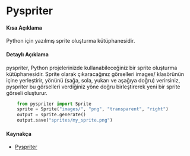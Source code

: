 # Pyspriter

#### Kısa Açıklama
Python için yazılmış sprite oluşturma kütüphanesidir.

#### Detaylı Açıklama
pyspriter, Python projelerinizde kullanabileceğiniz bir sprite oluşturma kütüphanesidir. Sprite olarak çıkaracağınız görselleri images/ klasörünün içine yerleştirir, yönünü (sağa, sola, yukarı ve aşağıya doğru) verirsiniz, pyspriter bu görselleri verdiğiniz yöne doğru birleştirerek yeni bir sprite görseli oluşturur.

```python
	from pyspriter import Sprite
	sprite = Sprite("images/", "png", "transparent", "right")
	output = sprite.generate()
	output.save("sprites/my_sprite.png")
```


#### Kaynakça
- [Pyspriter](https://github.com/halilkaya/pyspriter)